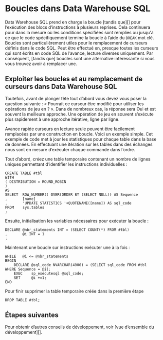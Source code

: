 <properties
   pageTitle="Boucles dans Data Warehouse SQL | Microsoft Azure"
   description="Conseils pour Transact-SQL boucles et curseurs de remplacement dans SQL Azure Data Warehouse pour développer des solutions."
   services="sql-data-warehouse"
   documentationCenter="NA"
   authors="jrowlandjones"
   manager="barbkess"
   editor=""/>

<tags
   ms.service="sql-data-warehouse"
   ms.devlang="NA"
   ms.topic="article"
   ms.tgt_pltfrm="NA"
   ms.workload="data-services"
   ms.date="06/14/2016"
   ms.author="jrj;barbkess;sonyama"/>

# <a name="loops-in-sql-data-warehouse"></a>Boucles dans Data Warehouse SQL
Data Warehouse SQL prend en charge la boucle [tandis que][] pour l’exécution des blocs d’instructions à plusieurs reprises. Cela continuera pour dans la mesure où les conditions spécifiées sont remplies ou jusqu'à ce que le code spécifiquement termine la boucle à l’aide du `BREAK` mot clé. Boucles sont particulièrement utiles pour le remplacement de curseurs définis dans le code SQL. Peut être effectué en, presque toutes les curseurs qui sont écrits en code SQL de l’avance, lecture diverses uniquement. Par conséquent, [tandis que] boucles sont une alternative intéressante si vous vous trouvez avoir à remplacer une.

## <a name="leveraging-loops-and-replacing-cursors-in-sql-data-warehouse"></a>Exploiter les boucles et au remplacement de curseurs dans Data Warehouse SQL
Toutefois, avant de plonger tête tout d’abord vous devez vous poser la question suivante : « Pourrait ce curseur être modifié pour utiliser les opérations de jeu en ? ». Dans de nombreux cas, la réponse sera Oui et est souvent la meilleure approche. Une opération de jeu en souvent s’exécute plus rapidement à une approche itérative, ligne par ligne.

Avance rapide curseurs en lecture seule peuvent être facilement remplacées par une construction en boucle. Voici un exemple simple. Cet exemple de code met à jour les statistiques pour chaque table dans la base de données. En effectuant une itération sur les tables dans des échanges nous sont en mesure d’exécuter chaque commande dans l’ordre.

Tout d’abord, créez une table temporaire contenant un nombre de lignes uniques permettant d’identifier les instructions individuelles :

```
CREATE TABLE #tbl
WITH
( DISTRIBUTION = ROUND_ROBIN
)
AS
SELECT  ROW_NUMBER() OVER(ORDER BY (SELECT NULL)) AS Sequence
,       [name]
,       'UPDATE STATISTICS '+QUOTENAME([name]) AS sql_code
FROM    sys.tables
;
```

Ensuite, initialisation les variables nécessaires pour exécuter la boucle :

```
DECLARE @nbr_statements INT = (SELECT COUNT(*) FROM #tbl)
,       @i INT = 1
;
```

Maintenant une boucle sur instructions exécuter une à la fois :

```
WHILE   @i <= @nbr_statements
BEGIN
    DECLARE @sql_code NVARCHAR(4000) = (SELECT sql_code FROM #tbl WHERE Sequence = @i);
    EXEC    sp_executesql @sql_code;
    SET     @i +=1;
END
```

Pour finir supprimer la table temporaire créée dans la première étape

```
DROP TABLE #tbl;
```


<!--Every topic should have next steps and links to the next logical set of content to keep the customer engaged-->

## <a name="next-steps"></a>Étapes suivantes
Pour obtenir d’autres conseils de développement, voir [vue d’ensemble du développement][].

<!--Image references-->

<!--Article references-->
[vue d’ensemble de développement]: sql-data-warehouse-overview-develop.md

<!--MSDN references-->
[CERTAIN]: https://msdn.microsoft.com/library/ms178642.aspx


<!--Other Web references-->
